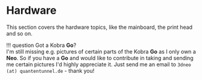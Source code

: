 <link rel=”manifest” href=”docs/manifest.webmanifest”>

# Hardware
This section covers the hardware topics, like the mainboard, the print head and so on.  

!!! question Got a Kobra **Go**?  
I'm still missing e.g. pictures of certain parts of the Kobra **Go** as I only own a **Neo**. So if you have a **Go** and would like to contribute in taking and sending me certain pictures I'd highly appreciate it. Just send me an email to `3dneo (at) quantentunnel.de` - thank you! 

